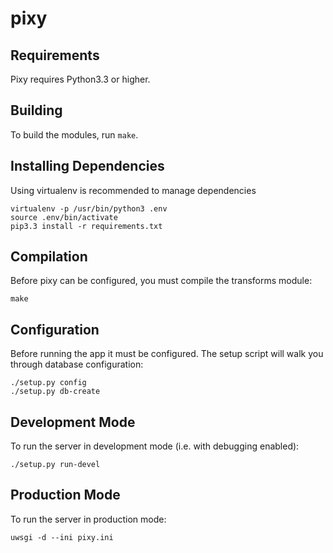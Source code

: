 pixy
====

Requirements
------------

Pixy requires Python3.3 or higher.


Building
--------

To build the modules, run `make`.


Installing Dependencies
-----------------------

Using virtualenv is recommended to manage dependencies

    virtualenv -p /usr/bin/python3 .env
    source .env/bin/activate
    pip3.3 install -r requirements.txt

Compilation
-----------

Before pixy can be configured, you must compile the transforms module:

    make

Configuration
-------------

Before running the app it must be configured. The setup script will walk you
through database configuration:

    ./setup.py config
    ./setup.py db-create

Development Mode
----------------

To run the server in development mode (i.e. with debugging enabled):

    ./setup.py run-devel

Production Mode
---------------

To run the server in production mode:

    uwsgi -d --ini pixy.ini
